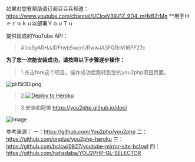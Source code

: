 如果对您有帮助请订阅豆豆兵频道：https://www.youtube.com/channel/UClceV39J1Z_9D4_mHkBZrMg
**用于Ｈｅｒｏｋｕ以部署ＹｏｕＴｕ

提供现成的YouTube API：

> AIzaSyARHJJDFtwb5wcnURwwJA3FQRrM16PF27c



**为了您一次能安装成功，请按照以下步骤逐步操作：**
> 1.点击fork这个项目。操作成功后跳转到您的you2php项目页面。

![pH5t3D.png](https://s1.ax1x.com/2018/01/25/pH5t3D.png)

> 2.[![Deploy to Heroku](https://www.herokucdn.com/deploy/button.png)](https://heroku.com/deploy)

> 3.安装和配置 https://you2php.github.io/doc/

![image](https://user-images.githubusercontent.com/31188782/35389026-0b25d958-0211-11e8-92cf-53201231c061.png)


参考来源：
一：https://github.com/You2php/you2php
二：https://github.com/onplus/you2php-heroku
三：https://github.com/bclswl0827/youtube-mirror-site-bclswl
四：https://github.com/hahadaba/YOU2PHP-GL-SELECTOR


